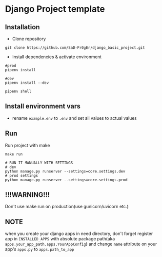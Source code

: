 # Django Project template


## Installation

* Clone repository
```shell
git clone https://github.com/SaD-Pr0gEr/django_basic_project.git
```

* Install dependencies & activate environment
```shell
#prod
pipenv install

#dev
pipenv install --dev

pipenv shell
```

## Install environment vars
* rename `example.env` to `.env` and set all values to actual values

## Run
Run project with make
```shell
make run

# RUN IT MANUALLY WITH SETTINGS
# dev
python manage.py runserver --settings=core.settings.dev
# prod settings
python manage.py runserver --settings=core.settings.prod
```
## !!!WARNING!!!
Don't use make run on production(use gunicorn/uvicorn etc.)

## NOTE
when you create your django apps in need directory, don't  forget register app in `INSTALLED_APPS` 
with absolute package path(aka `apps.your_app_path.apps.YourAppConfig`) and change `name` attribute 
on your app's `apps.py` to `apps.path_to_app`
